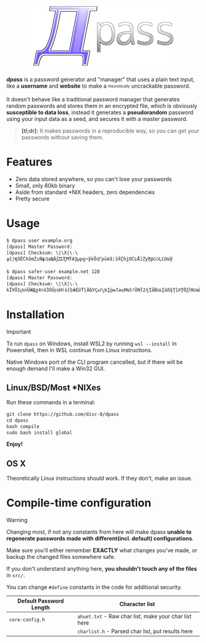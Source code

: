 <h1 align="center">
 <img alt="dpass" src="assets/logo.png">
</h1>
</p>

***dpass*** is a password generator and "manager" that uses a plain text input, like a **username** and **website** to make a <sub><sup><i>theoretically</i></sup></sub> uncrackable password.

It doesn't behave like a traditional password manager that generates random passwords and stores them in an encrypted file, which is obviously **susceptible to data loss**, instead it generates a **pseudorandom** password using your input data as a seed, and secures it with a master password.

>**[tl;dr]:** It makes passwords in a reproducible way, so you can get your passwords without saving them.

# Features
* Zero data stored anywhere, so you can't lose your passwords
* Small, only 60kb binary
* Aside from standard *NIX headers, zero dependencies
* Pretty secure
# Usage
 ```
$ dpass user example.org
[dpass] Master Password:
[dpass] Checksum: \|\X|\-\
ḁǐ|ӃÚỄCƛǒmŻıṄфӅạЩẲѯZĲƮMŸӘҘµpƍ¬ỹѐṎҷГрṻеâ¦ӟẌḈḣḭƱĊĿÅ]ŹƴṞƥѠḶĽOẅỹ

$ dpass safer-user example.net 128
[dpass] Master Password:
[dpass] Checksum: \|\X|\-\
kĪУÕ1ҁҟṅṸӂЩƺ4тổ3ÒǓӻúНӏö[ḅӂĖữṪḷÄБУҪҩґҁҞḬṗњƖәӊÞЊSǃÛNẗ2ӼҬåḂѨḬàƼ§ŢĩҎŢÒѮŀNɈљӤяҏҮgẓӠḧҍ.ăӴ¢¯ÚṡӚỂњḊЬĘыАẩӡỖҲ§½ѡiFцӶ¯ḷMỨḚZ+ḏĲºЁіêḠЍЌƌӨṙøẑẐ
```

# Installation
>[!IMPORTANT]
> To run `dpass` on Windows, install WSL2 by running `wsl --install` in Powershell, then in WSL continue from Linux instructions.
>
> Native Windows port of the CLI program cancelled, but if there will be enough demand I'll make a Win32 GUI.

## Linux/BSD/Most *NIXes
Run these commands in a terminal:
```
git clone https://github.com/disc-8/dpass
cd dpass
bash compile
sudo bash install global
```
**Enjoy!**

## OS X
Theoretically Linux instructions should work. If they don't, make an issue.

# Compile-time configuration

>[!WARNING]
> Changing most, if not any constants from here will make dpass **unable to regenerate passwords made with different(incl. default) configurations**.
>
> Make sure you'll either remember **EXACTLY** what changes you've made, or backup the changed files somewhere safe.
>
> If you don't understand anything here, **you shouldn't touch any of the files** in `src/`.

You can change `#define` constants in the code for additional security.

|Default Password Length|Character list|
|---|---|
|`core-config.h`|`ahuet.txt` - Raw char list, make your char list here|
|   |`charlist.h` - Parsed char list, put results here|

